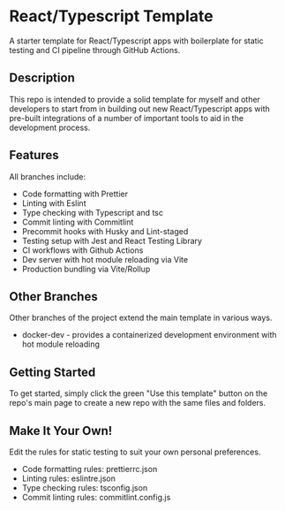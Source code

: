 # React/Typescript Template

A starter template for React/Typescript apps with boilerplate for static testing and CI pipeline through GitHub Actions.

## Description

This repo is intended to provide a solid template for myself and other developers to start from in building out new React/Typescript apps with pre-built integrations of a number of important tools to aid in the development process.

## Features

All branches include:

* Code formatting with Prettier
* Linting with Eslint
* Type checking with Typescript and tsc
* Commit linting with Commitlint
* Precommit hooks with Husky and Lint-staged
* Testing setup with Jest and React Testing Library
* CI workflows with Github Actions
* Dev server with hot module reloading via Vite
* Production bundling via Vite/Rollup

## Other Branches

Other branches of the project extend the main template in various ways.

* docker-dev - provides a containerized development environment with hot module reloading

## Getting Started

To get started, simply click the green "Use this template" button on the repo's main page to create a new repo with the same files and folders. 

## Make It Your Own!

Edit the rules for static testing to suit your own personal preferences.

* Code formatting rules: prettierrc.json
* Linting rules: eslintre.json
* Type checking rules: tsconfig.json
* Commit linting rules: commitlint.config.js
